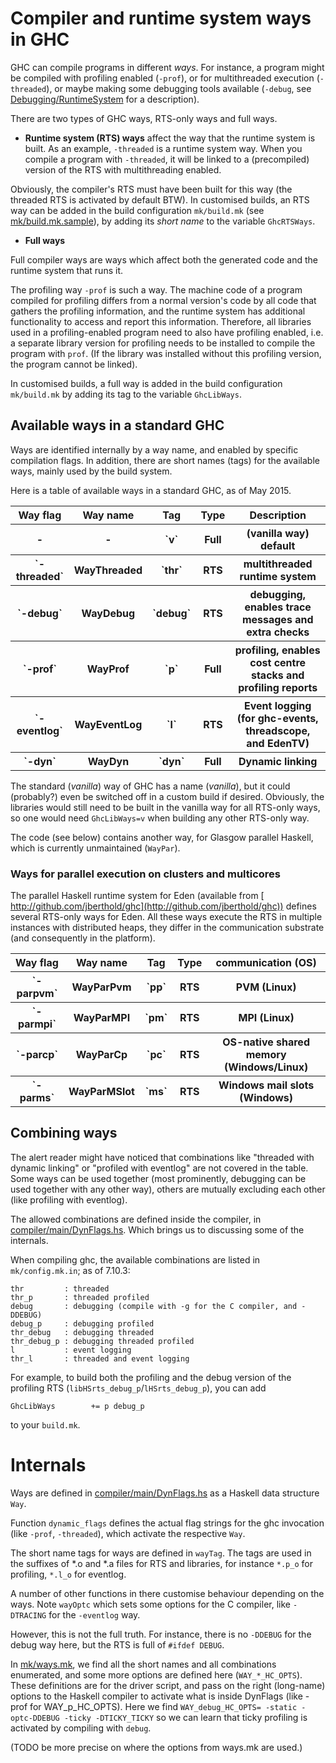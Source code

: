 # Compiler and runtime system ways in GHC


GHC can compile programs in different *ways*.
For instance, a program might be compiled with profiling enabled (`-prof`), or for multithreaded execution (`-threaded`), or maybe making some debugging tools available (`-debug`, see [Debugging/RuntimeSystem](debugging/runtime-system) for a description).


There are two types of GHC ways, RTS-only ways and full ways.

- **Runtime system (RTS) ways** affect the way that the runtime system is built. As an example, `-threaded` is a runtime system way. When you compile a program with `-threaded`, it will be linked to a (precompiled) version of the RTS with multithreading enabled.


Obviously, the compiler's RTS must have been built for this way (the threaded RTS is activated by default BTW). In customised builds, an RTS way can be added in the build configuration `mk/build.mk` (see [mk/build.mk.sample](/trac/ghc/browser/ghc/mk/build.mk.sample)), by adding its *short name* to the variable `GhcRTSWays`.

- **Full ways**


Full compiler ways are ways which affect both the generated code and the runtime system that runs it. 


The profiling way `-prof` is such a way. The machine code of a program compiled for profiling differs from a normal version's code by all code that gathers the profiling information, and the runtime system has additional functionality to access and report this information. Therefore, all libraries used in a profiling-enabled program need to also have profiling enabled, i.e. a separate library version for profiling needs to be installed to compile the program with `prof`. (If the library was installed without this profiling version, the program cannot be linked). 


In customised builds, a full way is added in the build configuration `mk/build.mk` by adding its tag to the variable `GhcLibWays`.

## Available ways in a standard GHC


Ways are identified internally by a way name, and enabled by specific compilation flags. In addition, there are short names (tags) for the available ways, mainly used by the build system.


Here  is a table of available ways in a standard GHC, as of May 2015.

<table><tr><th>Way flag  </th>
<th> Way name </th>
<th> Tag </th>
<th> Type </th>
<th> Description 
</th></tr>
<tr><th> -         </th>
<th> -         </th>
<th>`v`</th>
<th> Full </th>
<th> (vanilla way) default 
</th></tr>
<tr><th>`-threaded`</th>
<th> WayThreaded </th>
<th>`thr`</th>
<th> RTS  </th>
<th> multithreaded runtime system 
</th></tr>
<tr><th>`-debug`</th>
<th> WayDebug    </th>
<th>`debug`</th>
<th> RTS  </th>
<th> debugging, enables trace messages and extra checks 
</th></tr>
<tr><th>`-prof`</th>
<th> WayProf     </th>
<th>`p`</th>
<th> Full </th>
<th> profiling, enables cost centre stacks and profiling reports 
</th></tr>
<tr><th>`-eventlog`</th>
<th> WayEventLog </th>
<th>`l`</th>
<th> RTS  </th>
<th> Event logging (for ghc-events, threadscope, and EdenTV) 
</th></tr>
<tr><th>`-dyn`</th>
<th> WayDyn      </th>
<th>`dyn`</th>
<th> Full </th>
<th> Dynamic linking 
</th></tr></table>


The standard (*vanilla*) way of GHC has a name (*vanilla*), but it could (probably?) even be switched off in a custom build if desired.
Obviously, the libraries would still need to be built in the vanilla way for all RTS-only ways, so one would need `GhcLibWays=v` when building any
other RTS-only way.


The code (see below) contains another way, for Glasgow parallel Haskell, which is currently unmaintained (`WayPar`).

### Ways for parallel execution on clusters and multicores


The parallel Haskell runtime system for Eden (available from [ http://github.com/jberthold/ghc](http://github.com/jberthold/ghc)) defines several RTS-only ways for Eden.
All these ways execute the RTS in multiple instances with distributed heaps, they differ in the communication substrate (and consequently in the platform).

<table><tr><th>Way flag  </th>
<th> Way name </th>
<th> Tag </th>
<th> Type </th>
<th> communication (OS) 
</th></tr>
<tr><th>`-parpvm`</th>
<th> WayParPvm   </th>
<th>`pp`</th>
<th> RTS </th>
<th> PVM (Linux) 
</th></tr>
<tr><th>`-parmpi`</th>
<th> WayParMPI   </th>
<th>`pm`</th>
<th> RTS </th>
<th> MPI (Linux) 
</th></tr>
<tr><th>`-parcp`</th>
<th> WayParCp    </th>
<th>`pc`</th>
<th> RTS </th>
<th> OS-native shared memory (Windows/Linux) 
</th></tr>
<tr><th>`-parms`</th>
<th> WayParMSlot </th>
<th>`ms`</th>
<th> RTS </th>
<th> Windows mail slots (Windows) 
</th></tr></table>

## Combining ways


The alert reader might have noticed that combinations like "threaded with dynamic linking" or "profiled with eventlog" are not covered in the table.
Some ways can be used together (most prominently, debugging can be used together with any other way), others are mutually excluding each other (like profiling with eventlog).


The allowed combinations are defined inside the compiler, in [compiler/main/DynFlags.hs](/trac/ghc/browser/ghc/compiler/main/DynFlags.hs).
Which brings us to discussing some of the internals.


When compiling ghc, the available combinations are listed in `mk/config.mk.in`; as of 7.10.3:

```wiki
thr         : threaded
thr_p       : threaded profiled
debug       : debugging (compile with -g for the C compiler, and -DDEBUG)
debug_p     : debugging profiled
thr_debug   : debugging threaded
thr_debug_p : debugging threaded profiled
l           : event logging
thr_l       : threaded and event logging
```


For example, to build both the profiling and the debug version of the profiling RTS (`libHSrts_debug_p`/`lHSrts_debug_p`), you can add 

```wiki
GhcLibWays        += p debug_p
```


to your `build.mk`.

# Internals


Ways are defined in [compiler/main/DynFlags.hs](/trac/ghc/browser/ghc/compiler/main/DynFlags.hs) as a Haskell data structure `Way`.


Function `dynamic_flags` defines the actual flag strings for the ghc invocation (like `-prof`, `-threaded`), which activate the respective `Way`.


The short name tags for ways are defined in `wayTag`. The tags are used in the suffixes of \*.o and \*.a files for RTS and libraries, for instance `*.p_o` for profiling, `*.l_o` for eventlog.


A number of other functions in there customise behaviour depending on the ways. 
Note `wayOptc` which sets some options for the C compiler, like `-DTRACING` for the `-eventlog` way.


However, this is not the full truth. For instance, there is no `-DDEBUG` for the debug way here, but the RTS is full of `#ifdef DEBUG`.


In [mk/ways.mk](/trac/ghc/browser/ghc/mk/ways.mk), we find all the short names and all combinations enumerated, and some more options are defined here (`WAY_*_HC_OPTS`). These definitions are for the driver script, and pass on the right (long-name) options to the Haskell compiler to activate what is inside DynFlags (like -prof for WAY_p_HC_OPTS).
Here we find
```WAY_debug_HC_OPTS= -static -optc-DDEBUG -ticky -DTICKY_TICKY```
so we can learn that ticky profiling is activated by compiling with `debug`.


(TODO be more precise on where the options from ways.mk are used.)
